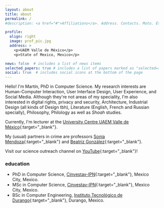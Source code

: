 ```yaml
---
layout: about
title: about
permalink: /
#description: <a href="#">Affiliations</a>. Address. Contacts. Moto. Etc.

profile:
  align: right
  image: prof_pic.jpg
  address: >
    <p>UAEM Valle de México</p>
    <p>State of Mexico, Mexico</p>

news: false  # includes a list of news items
selected_papers: true # includes a list of papers marked as "selected={true}"
social: true  # includes social icons at the bottom of the page
---
```


Hello! I'm Martín, PhD in Computer Science. My research interests are Human-Computer Interaction, User Interface Design, User Experience, and Social Media. Although they're not areas of my speciality, I'm also interested in digital rights, privacy and security, Architecture, Industrial Design (all kinds of Design tbh), Literature (English, French and Russian specially), Philosophy, Philology as well as *Shoah* studies.

Currently, I'm lecturer at the [University Centre UAEM Valle de México](https://cuvalledemexico.uaemex.mx/){:target="_blank"}.

My (usual) partners in crime are professors [Sonia Mendoza](http://delta.cs.cinvestav.mx/~smendoza/){:target="_blank"} and [Beatriz González](http://aisii.azc.uam.mx/investigadores/Adriana/){:target="_blank"}.

Visit our science outreach channel on [YouTube](https://www.youtube.com/channel/UC6aBSy58epJNHl6-WL1TZJw/featured){:target="_blank"}!

### education

- PhD in Computer Science, [Cinvestav-IPN](https://www.cinvestav.mx/){:target="_blank"}, Mexico City, Mexico.
- MSc in Computer Science, [Cinvestav-IPN](https://www.cinvestav.mx/){:target="_blank"}, Mexico City, Mexico.
- BSc in Computer Engineering, [Instituto Tecnológico de Durango](https://www.itdurango.edu.mx/){:target="_blank"}, Durango, Mexico.
